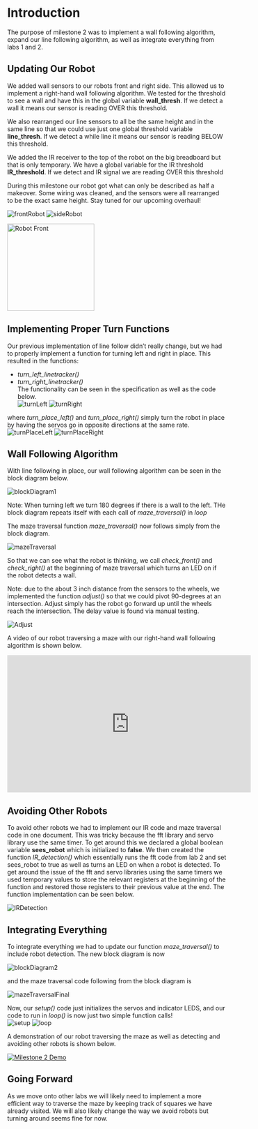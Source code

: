# Introduction  
The purpose of milestone 2 was to implement a wall following algorithm, expand our line following algorithm, as well as integrate everything from labs 1 and 2.  
  
## Updating Our Robot  
We added wall sensors to our robots front and right side. This allowed us to implement a right-hand wall following algorithm. We tested for the threshold to see a wall and have this in the global variable **wall_thresh**. If we detect a wall it means our sensor is reading OVER this threshold.  

We also rearranged our line sensors to all be the same height and in the same line so that we could use just one global threshold variable **line_thresh**. If we detect a while line it means our sensor is reading BELOW this threshold.

We added the IR receiver to the top of the robot on the big breadboard but that is only temporary. We have a global variable for the IR threshold **IR_threshold**. If we detect and IR signal we are reading OVER this threshold

During this milestone our robot got what can only be described as half a makeover. Some wiring was cleaned, and the sensors were all rearranged to be the exact same height. Stay tuned for our upcoming overhaul!  

![frontRobot](Media/robot_front.jpg=) ![sideRobot](Media/robot_side.jpg)  

<img src="Media/robot_front.jpg" alt="Robot Front" width="200"/>

## Implementing Proper Turn Functions
Our previous implementation of line follow didn’t really change, but we had to properly implement a function for turning left and right in place. This resulted in the functions:  
* *turn_left_linetracker()*  
* *turn_right_linetracker()*  
The functionality can be seen in the specification as well as the code below.  
![turnLeft](Media/turn_left_linetracker.PNG) ![turnRight](Media/turn_right_linetracker.PNG)  

where *turn_place_left()* and *turn_place_right()* simply turn the robot in place by having the servos go in opposite directions at the same rate.  
![turnPlaceLeft](Media/turn_place_left.PNG) ![turnPlaceRight](Media/turn_place_right.PNG)  

## Wall Following Algorithm  
With line following in place, our wall following algorithm can be seen in the block diagram below.  

![blockDiagram1](Media/block_diagram_1.PNG)  

Note: When turning left we turn 180 degrees if there is a wall to the left. THe block diagram repeats itself with each call of *maze_traversal()* in *loop*

The maze traversal function *maze_traversal()* now follows simply from the block diagram.  

![mazeTraversal](Media/maze_traversal.PNG)  

So that we can see what the robot is thinking, we call *check_front()* and *check_right()* at the beginning of maze traversal which turns an LED on if the robot detects a wall.  

Note: due to the about 3 inch distance from the sensors to the wheels, we implemented the function *adjust()* so that we could pivot 90-degrees at an intersection. Adjust simply has the robot go forward up until the wheels reach the intersection. The delay value is found via manual testing.

![Adjust](Media/adjust.PNG)  

A video of our robot traversing a maze with our right-hand wall following algorithm is shown below.

<iframe width="560" height="315" src="https://www.youtube.com/embed/Jq2T61r8EME" frameborder="0" allow="autoplay; encrypted-media" allowfullscreen></iframe> 

## Avoiding Other Robots  
To avoid other robots we had to implement our IR code and maze traversal code in one document. This was tricky because the fft library and servo library use the same timer. To get around this we declared a global boolean variable **sees_robot** which is initialized to **false**. We then created the function *IR_detection()* which essentially runs the fft code from lab 2 and set sees_robot to true as well as turns an LED on when a robot is detected. To get around the issue of the fft and servo libraries using the same timers we used temporary values to store the relevant registers at the beginning of the function and restored those registers to their previous value at the end. The function implementation can be seen below.  

![IRDetection](Media/IR_detection.PNG)  

## Integrating Everything  
To integrate everything we had to update our function *maze_traversal()* to include robot detection. The new block diagram is now  

![blockDiagram2](Media/block_diagram_2.PNG)  

and the maze traversal code following from the block diagram is 

![mazeTraversalFinal](Media/maze_traversal_final.PNG)

Now, our *setup()* code just initializes the servos and indicator LEDS, and our code to run in *loop()* is now just two simple function calls!  
![setup](Media/setup.PNG)  ![loop](Media/loop.PNG)  

A demonstration of our robot traversing the maze as well as detecting and avoiding other robots is shown below.

[![Milestone 2 Demo](http://img.youtube.com/vi/h-wGLCHZvRA/0.jpg)](http://www.youtube.com/watch?v=h-wGLCHZvRA)


## Going Forward  
As we move onto other labs we will likely need to implement a more efficient way to traverse the maze by keeping track of squares we have already visited. We will also likely change the way we avoid robots but turning around seems fine for now.

